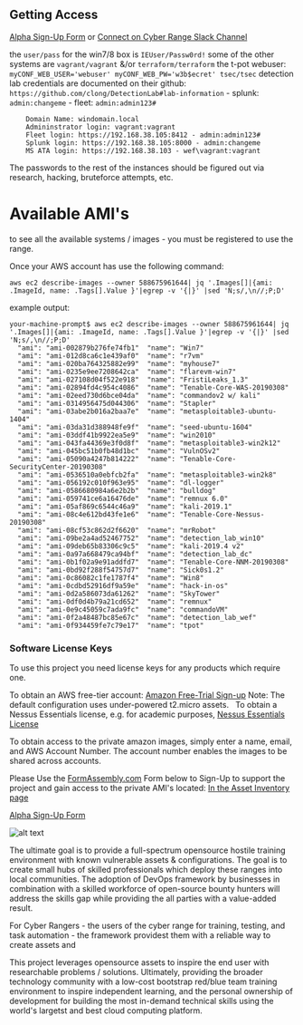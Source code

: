 
## Getting Access
[Alpha Sign-Up Form](https://www.tfaforms.com/4729221) or [Connect on Cyber Range Slack Channel](https://join.slack.com/t/acsaws/shared_invite/enQtNTg0NjU1NDY3MTQwLWU4MDc2ZDUyYjg4OTMxNTJkMDljMDM2NzRhOTQzZjQ3MTk1NTFkMmE4OTc2MGRiM2U4NzIwNTVkNmIzYWY0YmY") 

the `user/pass` for the win7/8 box is `IEUser/Passw0rd!`
some of the other systems are `vagrant/vagrant` &/or `terraform/terraform`
the t-pot webuser: `
                myCONF_WEB_USER='webuser'
                myCONF_WEB_PW='w3b$ecret'
                tsec/tsec
                   `
detection lab credentials are documented on their github: `https://github.com/clong/DetectionLab#lab-information`
    - splunk: `admin:changeme`
    - fleet: `admin:admin123#`
```
    Domain Name: windomain.local
    Admininstrator login: vagrant:vagrant
    Fleet login: https://192.168.38.105:8412 - admin:admin123#
    Splunk login: https://192.168.38.105:8000 - admin:changeme
    MS ATA login: https://192.168.38.103 - wef\vagrant:vagrant
```

The passwords to the rest of the instances should be figured out via research, hacking, bruteforce attempts, etc.

# Available AMI's 
to see all the available systems / images - you must be registered to use the range.  

Once your AWS account has  use the following command: 

`aws ec2 describe-images --owner 588675961644| jq '.Images[]|{ami: .ImageId, name: .Tags[].Value }'|egrep -v '{|}' |sed 'N;s/,\n//;P;D'`

example output: 
```
your-machine-prompt$ aws ec2 describe-images --owner 588675961644| jq '.Images[]|{ami: .ImageId, name: .Tags[].Value }'|egrep -v '{|}' |sed 'N;s/,\n//;P;D'
  "ami": "ami-002879b276fe74fb1"  "name": "Win7"
  "ami": "ami-012d8ca6c1e439af0"  "name": "r7vm"
  "ami": "ami-020ba764325882e99"  "name": "myhouse7"
  "ami": "ami-0235e9ee7208642ca"  "name": "flarevm-win7"
  "ami": "ami-027108d04f522e918"  "name": "FristiLeaks_1.3"
  "ami": "ami-02894fd4c954c4086"  "name": "Tenable-Core-WAS-20190308"
  "ami": "ami-02eed730d6bce04da"  "name": "commandov2 w/ kali"
  "ami": "ami-0314956475d044306"  "name": "Stapler"
  "ami": "ami-03abe2b016a2baa7e"  "name": "metasploitable3-ubuntu-1404"
  "ami": "ami-03da31d388948fe9f"  "name": "seed-ubuntu-1604"
  "ami": "ami-03ddf41b9922ea5e9"  "name": "win2010"
  "ami": "ami-043fa44369e3f0d8f"  "name": "metasploitable3-win2k12"
  "ami": "ami-045bc51b0fb48d1bc"  "name": "VulnOSv2"
  "ami": "ami-05090a4247b814222"  "name": "Tenable-Core-SecurityCenter-20190308"
  "ami": "ami-0536510a0ebfcb2fa"  "name": "metasploitable3-win2k8"
  "ami": "ami-056192c010f963e95"  "name": "dl-logger"
  "ami": "ami-0586680984a6e2b2b"  "name": "bulldog"
  "ami": "ami-059741ce6a16476de"  "name": "remnux 6.0"
  "ami": "ami-05af869c6544c46a9"  "name": "kali-2019.1"
  "ami": "ami-08c4e612bd43fe1e6"  "name": "Tenable-Core-Nessus-20190308"
  "ami": "ami-08cf53c862d2f6620"  "name": "mrRobot"
  "ami": "ami-09be2a4ad52467752"  "name": "detection_lab_win10"
  "ami": "ami-09deb65b83306c9c5"  "name": "kali-2019.4 v2"
  "ami": "ami-0a97a668479ca94bf"  "name": "detection_lab_dc"
  "ami": "ami-0b1f02a9e91addfd7"  "name": "Tenable-Core-NNM-20190308"
  "ami": "ami-0bd92f288f54757d7"  "name": "Sick0s1.2"
  "ami": "ami-0c86082c1fe1787f4"  "name": "Win8"
  "ami": "ami-0cdbd52916df9a59e"  "name": "hack-in-os"
  "ami": "ami-0d2a586073da61262"  "name": "SkyTower"
  "ami": "ami-0df0d4b79a21cd652"  "name": "remnux"
  "ami": "ami-0e9c45059c7ada9fc"  "name": "commandoVM"
  "ami": "ami-0f2a48487bc85e67c"  "name": "detection_lab_wef"
  "ami": "ami-0f934459fe7c79e17"  "name": "tpot"
```


### Software License Keys
To use this project you need license keys for any products which require one.  

To obtain an AWS free-tier account: [Amazon Free-Trial Sign-up](https://portal.aws.amazon.com/billing/signup?refid=em_127222) Note: The default configuration uses under-powered t2.micro assets.&nbsp;&nbsp;</div>
To obtain a Nessus Essentials license, e.g. for academic purposes, [Nessus Essentials License](https://www.tenable.com/products/nessus/nessus-essentials)

To obtain access to the private amazon images, simply enter a name, email, and AWS Account Number. 
The account number enables the images to be shared across accounts.<br></div>

Please Use the [FormAssembly.com](http://www.formassembly.com) Form below to Sign-Up to support the project and gain access to the private AMI's located: [In the Asset Inventory page](https://github.com/secdevops-cuse/CyberRange/blob/master/asset-inventory.md")

[Alpha Sign-Up Form](https://www.tfaforms.com/4729221)
 
![alt text](https://raw.githubusercontent.com/secdevops-cuse/CyberRange/master/CyberRange.png "Cyber Range")



The ultimate goal is to provide a full-spectrum opensource hostile 
training environment with known vulnerable assets & configurations.  The goal is to create small 
hubs of skilled professionals which deploy these ranges into local communities.  The adoption of DevOps 
framework by businesses in combination with a skilled workforce of open-source bounty hunters 
will address the skills gap while providing the all parties with a value-added result. 

For Cyber Rangers - the users of the cyber range for training, testing, and task automation - the framework
providest them with a reliable way to create assets and 

This project leverages opensource assets to inspire the end user with
researchable problems / solutions.  Ultimately, 
providing the broader technology community with a low-cost bootstrap 
red/blue team training environment to inspire independent learning, 
and the personal ownership of development for building the most in-demand 
technical skills using the world's largetst and best cloud computing platform.
